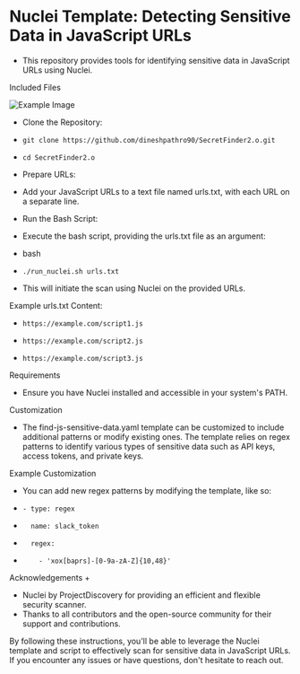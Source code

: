 # Nuclei Template: Detecting Sensitive Data in JavaScript URLs

- This repository provides tools for identifying sensitive data in JavaScript URLs using Nuclei.

Included Files

![Example Image](https://drive.google.com/file/d/1rM2ClTQ6ViwMt3GTI6MOKbzzjg4hH7YZ/view?usp=sharing)

+ Clone the Repository:

+     git clone https://github.com/dineshpathro90/SecretFinder2.o.git
+     cd SecretFinder2.o




+ Prepare URLs:

+ Add your JavaScript URLs to a text file named urls.txt, with each URL on a separate line.




+ Run the Bash Script:

+ Execute the bash script, providing the urls.txt file as an argument:

+ bash

+     ./run_nuclei.sh urls.txt
+ This will initiate the scan using Nuclei on the provided URLs.

Example urls.txt Content:

+     https://example.com/script1.js
+     https://example.com/script2.js
+     https://example.com/script3.js



Requirements

+ Ensure you have Nuclei installed and accessible in your system's PATH.



Customization

+ The find-js-sensitive-data.yaml template can be customized to include additional patterns or modify existing ones. The template relies on regex patterns to identify various types of sensitive data such as API keys, access tokens, and private keys.

Example Customization

+ You can add new regex patterns by modifying the template, like so:

+     - type: regex 
+       name: slack_token 
+       regex: 
+         - 'xox[baprs]-[0-9a-zA-Z]{10,48}'



Acknowledgements
+   

+ Nuclei by ProjectDiscovery for providing an efficient and flexible security scanner.
+ Thanks to all contributors and the open-source community for their support and contributions.

By following these instructions, you'll be able to leverage the Nuclei template and script to effectively scan for sensitive data in JavaScript URLs. If you encounter any issues or have questions, don't hesitate to reach out.
